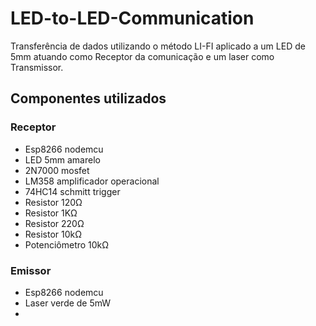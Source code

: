 # LED-to-LED-Communication
Transferência de dados utilizando o método LI-FI aplicado a um LED de 5mm atuando como Receptor da comunicação e um laser como Transmissor.

## Componentes utilizados 

### Receptor 
* Esp8266 nodemcu
* LED 5mm amarelo
* 2N7000 mosfet
* LM358 amplificador operacional
* 74HC14 schmitt trigger
* Resistor 120Ω
* Resistor 1KΩ
* Resistor 220Ω
* Resistor 10kΩ
* Potenciômetro 10kΩ

### Emissor 
* Esp8266 nodemcu 
* Laser verde de 5mW 
* 

